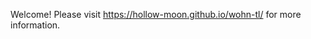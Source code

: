 Welcome! Please visit https://hollow-moon.github.io/wohn-tl/ for more information.  

[//]: <> (0.1)
